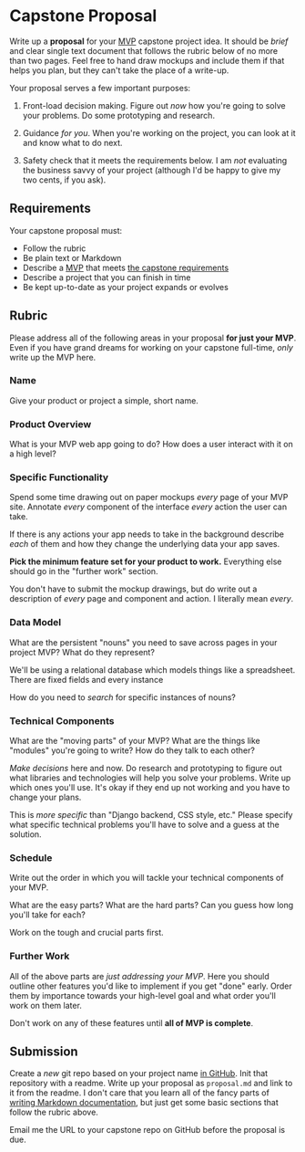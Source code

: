 # Capstone Proposal

Write up a **proposal** for your [MVP](/notes/capstone-mvp.md) capstone project idea.
It should be _brief_ and clear single text document that follows the rubric below of no more than two pages.
Feel free to hand draw mockups and include them if that helps you plan, but they can't take the place of a write-up.

Your proposal serves a few important purposes:

1.  Front-load decision making.
    Figure out _now_ how you're going to solve your problems.
    Do some prototyping and research.

1.  Guidance _for you_.
    When you're working on the project, you can look at it and know what to do next.

1.  Safety check that it meets the requirements below.
    I am _not_ evaluating the business savvy of your project (although I'd be happy to give my two cents, if you ask).

## Requirements

Your capstone proposal must:

* Follow the rubric
* Be plain text or Markdown
* Describe a [MVP](/notes/capstone-mvp.md) that meets [the capstone requirements](/notes/capstone-intro.md#requirements)
* Describe a project that you can finish in time
* Be kept up-to-date as your project expands or evolves

## Rubric

Please address all of the following areas in your proposal **for just your MVP**.
Even if you have grand dreams for working on your capstone full-time, _only_ write up the MVP here.

### Name

Give your product or project a simple, short name.

### Product Overview

What is your MVP web app going to do?
How does a user interact with it on a high level?

### Specific Functionality

Spend some time drawing out on paper mockups _every_ page of your MVP site.
Annotate _every_ component of the interface _every_ action the user can take.

If there is any actions your app needs to take in the background describe _each_ of them and how they change the underlying data your app saves.

**Pick the minimum feature set for your product to work.**
Everything else should go in the "further work" section.

You don't have to submit the mockup drawings, but do write out a description of _every_ page and component and action.
I literally mean _every_.

### Data Model

What are the persistent "nouns" you need to save across pages in your project MVP?
What do they represent?

We'll be using a relational database which models things like a spreadsheet.
There are fixed fields and every instance

How do you need to _search_ for specific instances of nouns?

### Technical Components

What are the "moving parts" of your MVP?
What are the things like "modules" you're going to write?
How do they talk to each other?

_Make decisions_ here and now.
Do research and prototyping to figure out what libraries and technologies will help you solve your problems.
Write up which ones you'll use.
It's okay if they end up not working and you have to change your plans.

This is _more specific_ than "Django backend, CSS style, etc."
Please specify what specific technical problems you'll have to solve and a guess at the solution.

### Schedule

Write out the order in which you will tackle your technical components of your MVP.

What are the easy parts?
What are the hard parts?
Can you guess how long you'll take for each?

Work on the tough and crucial parts first.

### Further Work

All of the above parts are _just addressing your MVP_.
Here you should outline other features you'd like to implement if you get "done" early.
Order them by importance towards your high-level goal and what order you'll work on them later.

Don't work on any of these features until **all of MVP is complete**.

## Submission

Create a _new_ git repo based on your project name [in GitHub](https://github.com/new).
Init that repository with a readme.
Write up your proposal as `proposal.md` and link to it from the readme.
I don't care that you learn all of the fancy parts of [writing Markdown documentation](https://help.github.com/articles/basic-writing-and-formatting-syntax/), but just get some basic sections that follow the rubric above.

Email me the URL to your capstone repo on GitHub before the proposal is due.
